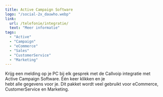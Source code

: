 ```yaml
---
title: Active Campaign Software
logo: "/social-2x_dauwho.webp"
link:
  url: /telefonie/integratie/
  text: "Meer informatie"
tags:
  - "Active"
  - "Campaign"
  - "eCommerce"
  - "Sales"
  - "CustomerService"
  - "Marketing"
---
```

Krijg een melding op je PC bij elk gesprek met de Callvoip integratie met Active Campaign Software. Één keer klikken en je<br>
hebt alle gegevens voor je. Dit pakket wordt veel gebruikt voor eCommerce, CustomerService en Marketing.
